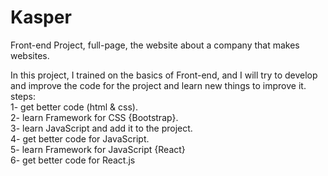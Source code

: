 # Kasper
Front-end Project, full-page, the website about  a company that makes websites.

In this project, I trained on the basics of Front-end, and I will try to develop and improve the code for the project and learn new things to improve it.
<br />
steps: <br />
1- get better code (html & css). <br />
2- learn Framework for CSS {Bootstrap}. <br />
3- learn JavaScript and add it to the project. <br />
4- get better code for JavaScript. <br />
5- learn Framework for JavaScript {React}<br />
6- get better code for React.js <br />
